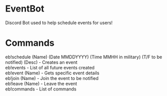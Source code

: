 # EventBot
Discord Bot used to help schedule events for users!

# Commands

eb!schedule (Name) (Date MMDDYYYY) (Time MMHH in military) (T/F to be notified) (Desc) - Creates an event   
eb!events - List of all future events created   
eb!event (Name) - Gets specific event details   
eb!join (Name) - Join the event to be notified    
eb!leave (Name) - Leave the event   
eb!commands - List of commands    
